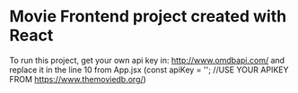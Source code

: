 # Movie Frontend project created with React 
To run this project, get your own api key in:
http://www.omdbapi.com/
and replace it in the line 10 from App.jsx (const apiKey = ''; //USE YOUR APIKEY  FROM https://www.themoviedb.org/) 
